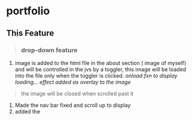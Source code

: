 # portfolio

## This Feature 
> ### drop-down feature

1. image is added to the html file in the about section ( image of myself)
and will be controlled in the jvs by a toggler, this image will be loaded into the file only when the toggler is clicked. _onload fxn to display loading... effect added as overlay to the image_
> the image will be closed when scrolled past it 

1. Made the nav bar fixed and scroll up to display
1. added the 